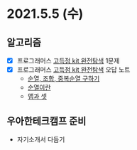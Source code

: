 # 2021.5.5 (수)

## 알고리즘

- [x] 프로그래머스 [고득점 kit 완전탐색](https://programmers.co.kr/learn/courses/30/parts/12198) 1문제
- [x] 프로그래머스 [고득점 kit 완전탐색](https://programmers.co.kr/learn/courses/30/parts/12198) 오답 노트
  - [순열, 조합, 중복순열 구하기](https://velog.io/@proshy/JS%EC%88%9C%EC%97%B4%EC%A1%B0%ED%95%A9%EC%A4%91%EB%B3%B5%EC%88%9C%EC%97%B4-%EA%B5%AC%ED%95%98%EA%B8%B0)
  - [순열이란](https://mathbang.net/545)
  - [맵과 셋](https://ko.javascript.info/map-set)

## 우아한테크캠프 준비

- 자기소개서 다듬기
